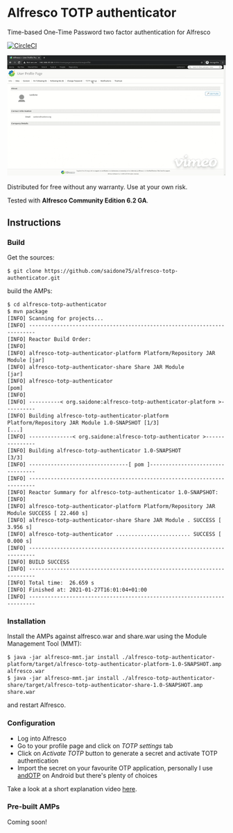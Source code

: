 # Alfresco TOTP authenticator
Time-based One-Time Password two factor authentication for Alfresco

[![CircleCI](https://circleci.com/gh/saidone75/alfresco-totp-authenticator.svg?style=svg)](https://circleci.com/gh/saidone75/alfresco-totp-authenticator)

[![Alfresco TOTP authenticator](alfresco-totp-authenticator-high.gif)](https://vimeo.com/507443676)

Distributed for free without any warranty. Use at your own risk.

Tested with **Alfresco Community Edition 6.2 GA**.

## Instructions
### Build
Get the sources:
```console
$ git clone https://github.com/saidone75/alfresco-totp-authenticator.git
```
build the AMPs:
```console
$ cd alfresco-totp-authenticator
$ mvn package
[INFO] Scanning for projects...
[INFO] ------------------------------------------------------------------------
[INFO] Reactor Build Order:
[INFO]
[INFO] alfresco-totp-authenticator-platform Platform/Repository JAR Module [jar]
[INFO] alfresco-totp-authenticator-share Share JAR Module                 [jar]
[INFO] alfresco-totp-authenticator                                        [pom]
[INFO]
[INFO] ----------< org.saidone:alfresco-totp-authenticator-platform >----------
[INFO] Building alfresco-totp-authenticator-platform Platform/Repository JAR Module 1.0-SNAPSHOT [1/3]
[...]
[INFO] --------------< org.saidone:alfresco-totp-authenticator >---------------
[INFO] Building alfresco-totp-authenticator 1.0-SNAPSHOT                  [3/3]
[INFO] --------------------------------[ pom ]---------------------------------
[INFO] ------------------------------------------------------------------------
[INFO] Reactor Summary for alfresco-totp-authenticator 1.0-SNAPSHOT:
[INFO]
[INFO] alfresco-totp-authenticator-platform Platform/Repository JAR Module SUCCESS [ 22.460 s]
[INFO] alfresco-totp-authenticator-share Share JAR Module . SUCCESS [  3.956 s]
[INFO] alfresco-totp-authenticator ........................ SUCCESS [  0.000 s]
[INFO] ------------------------------------------------------------------------
[INFO] BUILD SUCCESS
[INFO] ------------------------------------------------------------------------
[INFO] Total time:  26.659 s
[INFO] Finished at: 2021-01-27T16:01:04+01:00
[INFO] ------------------------------------------------------------------------
```
### Installation
Install the AMPs against alfresco.war and share.war using the Module Management Tool (MMT):
```
$ java -jar alfresco-mmt.jar install ./alfresco-totp-authenticator-platform/target/alfresco-totp-authenticator-platform-1.0-SNAPSHOT.amp alfresco.war
$ java -jar alfresco-mmt.jar install ./alfresco-totp-authenticator-share/target/alfresco-totp-authenticator-share-1.0-SNAPSHOT.amp share.war
```
and restart Alfresco.
### Configuration
- Log into Alfresco
- Go to your profile page and click on *TOTP settings* tab
- Click on *Activate TOTP* button to generate a secret and activate TOTP authentication
- Import the secret on your favourite OTP application, personally I use [andOTP](https://github.com/andOTP/andOTP) on Android but there's plenty of choices

Take a look at a short explanation video [here](https://vimeo.com/507443676).

### Pre-built AMPs
Coming soon!
